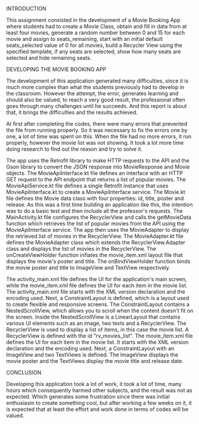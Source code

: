 INTRODUCTION

  This assignment consisted in the development of a Movie Booking App where students had to create a Movie Class, obtain and fill in data 
from at least four movies, generate a random number between 0 and 15 for each movie and assign to seats_remaining, start with an initial 
default seats_selected value of 0 for all movies, build a Recycler View using the specified template, if any seats are selected, show 
how many seats are selected and hide remaining seats.

DEVELOPING THE MOVIE BOOKING APP

  The development of this application generated many difficulties, since it is much more complex than what the students previously had to 
develop in the classroom.
However the attempt, the error, generates learning and should also be valued, to reach a very good result, the professional often goes through 
many challenges until he succeeds. And this report is about that, it brings the difficulties and the results achieved.

   At first after completing the codes, there were many errors that prevented the file from running properly. So it was necessary to fix the errors 
one by one, a lot of time was spent on this. When the file had no more errors, it run properly, however the movie list was not showing. It took 
a lot more time doing research to find out the reason and try to solve it.

  The app uses the Retrofit library to make HTTP requests to the API and the Gson library to convert the JSON response into MovieResponse and 
Movie objects.
  The MovieApiInterface.kt file defines an interface with an HTTP GET request to the API endpoint that returns a list of popular movies.
  The MovieApiService.kt file defines a single Retrofit instance that uses MovieApiInterface.kt to create a MovieApiInterface service.
  The Movie.kt file defines the Movie data class with four properties: id, title, poster and release. As this was a first time building an 
application like this, the intention was to do a basic test and then include all the professor's requests.
  The MainActivity.kt file configures the RecyclerView and calls the getMovieData function which retrieves the list of popular movies from 
the API using the MovieApiInterface service. The app then uses the MovieAdapter to display the retrieved list of movies in the RecyclerView.
The MovieAdapter.kt file defines the MovieAdapter class which extends the RecyclerView.Adapter class and displays the list of movies in the 
RecyclerView. The onCreateViewHolder function inflates the movie_item.xml layout file that displays the movie's poster and title. The 
onBindViewHolder function binds the movie poster and title to ImageView and TextView respectively.

  The activity_main.xml file defines the UI for the application's main screen, while the movie_item.xml file defines the UI for each item in the 
movie list.
  The activity_main.xml file starts with the XML version declaration and the encoding used. Next, a ConstraintLayout is defined, which is a 
layout used to create flexible and responsive screens. The ConstraintLayout contains a NestedScrollView, which allows you to scroll when the 
content doesn't fit on the screen. Inside the NestedScrollView is a LinearLayout that contains various UI elements such as an image, two texts 
and a RecyclerView. 
  The RecyclerView is used to display a list of items, in this case the movie list. A RecyclerView is defined with the id "rv_movies_list". 
The movie_item.xml file defines the UI for each item in the movie list. It starts with the XML version declaration and the encoding used. Next, 
a ConstraintLayout with an ImageView and two TextViews is defined. The ImageView displays the movie poster and the TextViews display the movie 
title and release date.

CONCLUSION

Developing this application took a lot of work, it took a lot of time, many hours which consequently harmed other subjects, and the result was 
not as expected. Which generates some frustration since there was initial enthusiasm to create something cool, but after working a few weeks 
on it, it is expected that at least the effort and work done in terms of codes will be valued.


